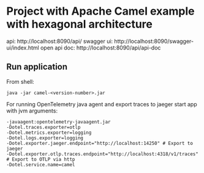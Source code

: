 # Project with Apache Camel example with hexagonal architecture

api: http://localhost:8090/api/
swagger ui: http://localhost:8090/swagger-ui/index.html
open api doc: http://localhost:8090/api/api-doc

## Run application

From shell:

```shell
java -jar camel-<version-number>.jar
```

For running OpenTelemetry java agent and export traces to jaeger start app with jvm arguments:
```shell
-javaagent:opentelemetry-javaagent.jar
-Dotel.traces.exporter=otlp
-Dotel.metrics.exporter=logging
-Dotel.logs.exporter=logging
-Dotel.exporter.jaeger.endpoint="http://localhost:14250" # Export to jaeger
-Dotel.exporter.otlp.traces.endpoint="http://localhost:4318/v1/traces" # Export to OTLP via http
-Dotel.service.name=camel
```

